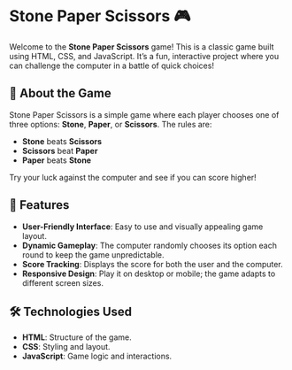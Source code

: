# Stone Paper Scissors 🎮

Welcome to the **Stone Paper Scissors** game! This is a classic game built using HTML, CSS, and JavaScript. It’s a fun, interactive project where you can challenge the computer in a battle of quick choices!

## 🎲 About the Game
Stone Paper Scissors is a simple game where each player chooses one of three options: **Stone**, **Paper**, or **Scissors**. The rules are:
- **Stone** beats **Scissors**
- **Scissors** beat **Paper**
- **Paper** beats **Stone**

Try your luck against the computer and see if you can score higher!

## 🚀 Features
- **User-Friendly Interface**: Easy to use and visually appealing game layout.
- **Dynamic Gameplay**: The computer randomly chooses its option each round to keep the game unpredictable.
- **Score Tracking**: Displays the score for both the user and the computer.
- **Responsive Design**: Play it on desktop or mobile; the game adapts to different screen sizes.

## 🛠️ Technologies Used
- **HTML**: Structure of the game.
- **CSS**: Styling and layout.
- **JavaScript**: Game logic and interactions.


